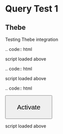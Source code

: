 # Query Test 1

## Thebe

Testing Thebe integration

.. code:: html

  <script src="https://unpkg.com/thebe@latest/lib/index.js"></script>

script loaded above

.. code:: html

   <!-- Configure and load Thebe !-->
   <script type="text/x-thebe-config">
     {
       requestKernel: true,
       binderOptions: {
         repo: "binder-examples/requirements",
       },
     }
   </script>

script loaded above



.. code:: html

   <button id="activateButton" style="width: 150px; height: 75px; font-size: 1.5em;">Activate</button>
   <script>
   var bootstrapThebe = function() {
       thebelab.bootstrap();
   }

   document.querySelector("#activateButton").addEventListener('click', bootstrapThebe)
   </script>


script loaded above

